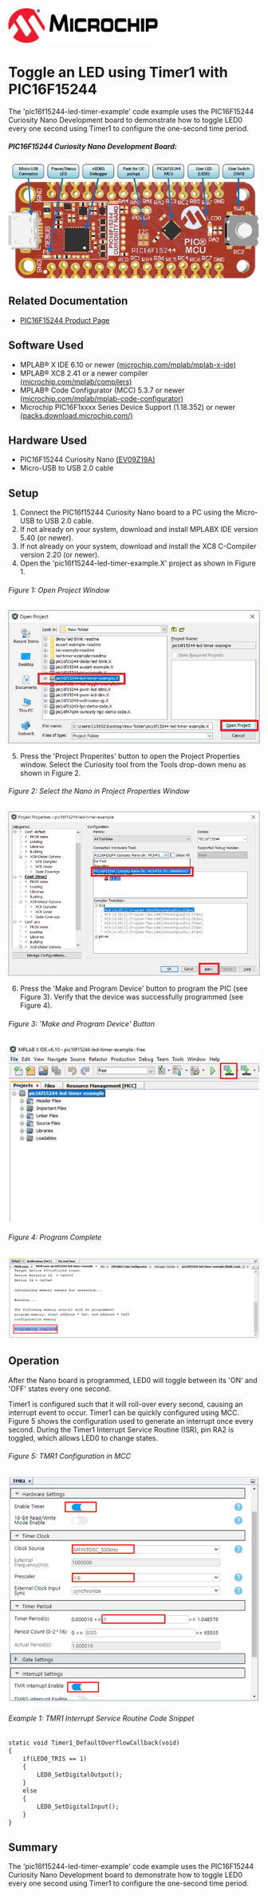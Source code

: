 <!-- Please do not change this html logo with link -->
<a href="https://www.microchip.com" rel="nofollow"><img src="images/microchip.png" alt="MCHP" width="300"/></a>

# Toggle an LED using Timer1 with PIC16F15244

The 'pic16f15244-led-timer-example' code example uses the PIC16F15244 Curiosity Nano Development board to demonstrate how to toggle LED0 every one second using Timer1 to configure the one-second time period.

##### PIC16F15244 Curiosity Nano Development Board:
![Curiosity Nano Development Board](images/NanoHighlights.png)

## Related Documentation
- [PIC16F15244 Product Page](https://www.microchip.com/wwwproducts/en/PIC16F15244)

## Software Used
- MPLAB® X IDE 6.10 or newer [(microchip.com/mplab/mplab-x-ide)](http://www.microchip.com/mplab/mplab-x-ide)
- MPLAB® XC8 2.41 or a newer compiler [(microchip.com/mplab/compilers)](http://www.microchip.com/mplab/compilers)
- MPLAB® Code Configurator (MCC) 5.3.7 or newer [(microchip.com/mplab/mplab-code-configurator)](https://www.microchip.com/mplab/mplab-code-configurator)
- Microchip PIC16F1xxxx Series Device Support (1.18.352) or newer [(packs.download.microchip.com/)](https://packs.download.microchip.com/)

## Hardware Used
- PIC16F15244 Curiosity Nano [(EV09Z19A)](https://www.microchip.com/Developmenttools/ProductDetails/EV09Z19A)
- Micro-USB to USB 2.0 cable

## Setup
1. Connect the PIC16f15244 Curiosity Nano board to a PC using the Micro-USB to USB 2.0 cable.
2. If not already on your system, download and install MPLABX IDE version 5.40 (or newer).
3. If not already on your system, download and install the XC8 C-Compiler version 2.20 (or newer).
4. Open the 'pic16f15244-led-timer-example.X' project as shown in Figure 1.

  ###### Figure 1: Open Project Window
  ![Open Project Window](images/OpenProject.png)

5. Press the 'Project Properites' button to open the Project Properties window. Select the Curiosity tool from the Tools drop-down menu as shown in Figure 2.

  ###### Figure 2: Select the Nano in Project Properties Window
  ![Select Tool](images/SelectTool.png)

6. Press the 'Make and Program Device' button to program the PIC (see Figure 3). Verify that the device was successfully programmed (see Figure 4).

  ###### Figure 3: 'Make and Program Device' Button
  ![Program Device Button](images/MakeAndProgramButton.png)

  ###### Figure 4: Program Complete
  ![Program Complete](images/ProgramSuccess.png)


## Operation
After the Nano board is programmed, LED0 will toggle between its 'ON' and 'OFF' states every one second.

Timer1 is configured such that it will roll-over every second, causing an interrupt event to occur. Timer1 can be quickly configured using MCC. Figure 5 shows the configuration used to generate an interrupt once every second. During the Timer1 Interrupt Service Routine (ISR), pin RA2 is toggled, which allows LED0 to change states.

  ###### Figure 5: TMR1 Configuration in MCC
  ![Timer1 Configuration](images/TMR1MCC.png)


###### Example 1: TMR1 Interrupt Service Routine Code Snippet

    static void Timer1_DefaultOverflowCallback(void)
	{
	    if(LED0_TRIS == 1)
	    {
	        LED0_SetDigitalOutput();
	    }
	    else
	    {
	        LED0_SetDigitalInput();
	    }
	}


## Summary
The 'pic16f15244-led-timer-example' code example uses the PIC16F15244 Curiosity Nano Development board to demonstrate how to toggle LED0 every one second using Timer1 to configure the one-second time period.

